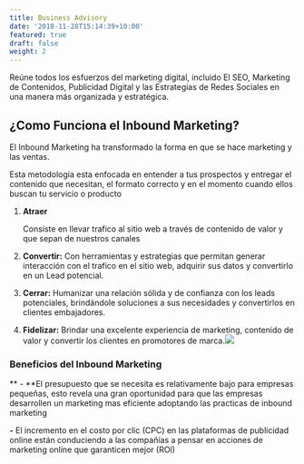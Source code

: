 ```yaml
---
title: Business Advisory
date: '2018-11-28T15:14:39+10:00'
featured: true
draft: false
weight: 2
---
```

Reúne todos los esfuerzos del marketing digital, incluido El SEO, Marketing de Contenidos, Publicidad Digital y las Estrategias de Redes Sociales en una manera más organizada y estratégica.

## **¿Como Funciona el Inbound Marketing?**

El Inbound Marketing ha transformado la forma en que se hace marketing y las ventas.

Esta metodología esta enfocada en entender a tus prospectos y entregar el contenido que necesitan, el formato correcto y en el momento cuando ellos buscan tu servicio o producto

1.  **Atraer**

    Consiste en llevar trafico al sitio web a través de contenido de valor y que sepan de nuestros canales

2.  **Convertir:**  Con herramientas y estrategias que permitan generar interacción con el trafico en el sitio web, adquirir sus datos y convertirlo en un Lead potencial.

3.  **Cerrar:** Humanizar una relación sólida y de confianza con los leads potenciales, brindándole soluciones a sus necesidades y convertirlos en clientes embajadores.

4.  **Fidelizar:** Brindar una excelente experiencia de marketing, contenido de valor y convertir los clientes en promotores de marca.![](https://www.hiberus.com/crecemos-contigo/wp-content/uploads/2017/05/purchase-funnel.jpg)

### **Beneficios del Inbound Marketing**

** - **El presupuesto que se necesita es relativamente bajo para empresas pequeñas, esto revela una gran oportunidad para que las empresas desarrollen un marketing mas eficiente adoptando las practicas de inbound marketing

**-** El incremento en el costo por clic (CPC) en las plataformas de publicidad online están conduciendo a las compañías a pensar en acciones de marketing online que garanticen mejor (ROI)
